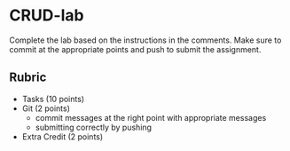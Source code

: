 # CRUD-lab
Complete the lab based on the instructions in the comments. Make sure to commit at the appropriate points and push to submit the assignment.

## Rubric
- Tasks (10 points)
- Git (2 points)
  - commit messages at the right point with appropriate messages
  - submitting correctly by pushing
- Extra Credit (2 points)